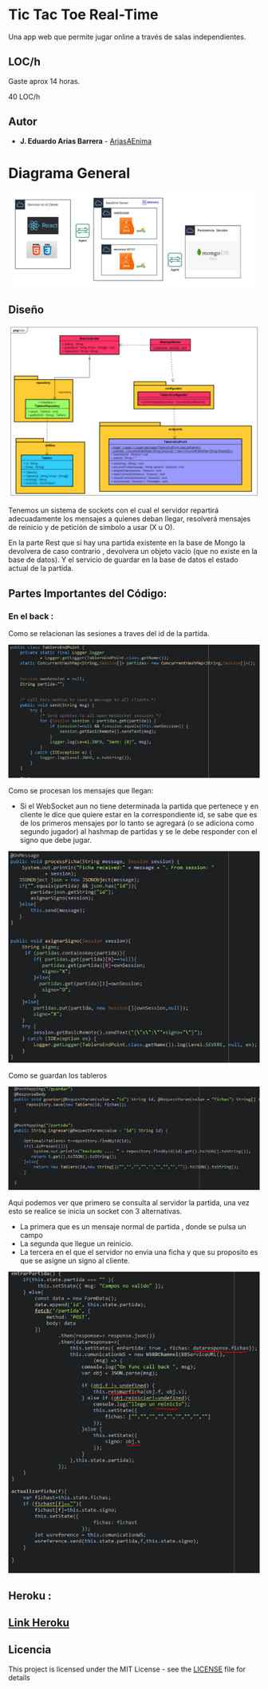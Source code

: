 # Tic Tac Toe Real-Time

Una app web que permite jugar online a través de salas independientes.

## LOC/h

Gaste aprox 14 horas.

 40 LOC/h

## Autor
* **J. Eduardo Arias Barrera** -  [AriasAEnima](https://github.com/AriasAEnima)

# Diagrama General

![Diagrama](generalmedia/diagrama.png)

## Diseño

![modelo](generalmedia/modelo.png)

Tenemos un sistema de sockets con el cual el servidor repartirá adecuadamente los mensajes a quienes deban llegar, resolverá mensajes de reinicio y de petición de símbolo a usar (X u O).

En la parte Rest que si hay una partida existente en la base de Mongo la devolvera de caso contrario , devolvera un objeto vacio (que no existe en la base de datos). Y el servicio de guardar en la base de datos el estado actual de la partida.

## Partes Importantes del Código:

### En el back :

Como se relacionan las sesiones a traves del id de la partida.

![codigo](generalmedia/map.PNG)

Como se procesan los mensajes que llegan:
- Si el WebSocket aun no tiene determinada la partida que pertenece y en cliente le dice que quiere estar en la correspondiente id, se sabe que es de los primeros mensajes por lo tanto se agregará (o se adiciona como segundo jugador) al hashmap de partidas y se le debe responder con el signo que debe jugar.

![codigo](generalmedia/signo.PNG)

Como se guardan los tableros

![codigo](generalmedia/rest.PNG)


Aqui podemos ver que primero se consulta al servidor la partida, una vez esto se realice se inicia un socket con 3 alternativas.
- La primera que es un mensaje normal de partida , donde se pulsa un campo
- La segunda que llegue un reinicio.
- La tercera en el que el servidor no envia una ficha y que su proposito es que se asigne un signo al cliente.

![codigo](generalmedia/socket.PNG)


## Heroku :

## [Link Heroku](https://tic-tac-toe-arias.herokuapp.com/)

## Licencia

This project is licensed under the MIT License  - see the [LICENSE](LICENSE) file for details
